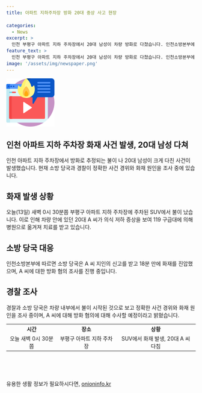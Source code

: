 ```yaml
---
title: 아파트 지하주차장 방화 20대 중상 사고 현장

categories:
  - News
excerpt: >
  인천 부평구 아파트 지하 주차장에서 20대 남성이 차량 방화로 다쳤습니다. 인천소방본부에 따르면, 새벽 0시 30분쯤 SUV에서 불이 나 20대 A 씨가 심각한 상처를 입었으며, 의식 저하 증세를 보였습니다. A 씨는 병원으로 이송되어 치료를 받고 있으며, 차량 내부에서 발화된 것으로 확인되었습니다. 경찰과 소방 당국은 정확한 사건 경위와 화재 원인을 조사 중이며, A 씨에 대한 방화 혐의에 대해 수사할 예정입니다. (사진=인천소방본부 제공)
feature_text: >
  인천 부평구 아파트 지하 주차장에서 20대 남성이 차량 방화로 다쳤습니다. 인천소방본부에 따르면, 새벽 0시 30분쯤 SUV에서 불이 나 20대 A 씨가 심각한 상처를 입었으며, 의식 저하 증세를 보였습니다. A 씨는 병원으로 이송되어 치료를 받고 있으며, 차량 내부에서 발화된 것으로 확인되었습니다. 경찰과 소방 당국은 정확한 사건 경위와 화재 원인을 조사 중이며, A 씨에 대한 방화 혐의에 대해 수사할 예정입니다. (사진=인천소방본부 제공)
image: '/assets/img/newspaper.png'
---
```


<p><img src="/assets/img/news.png" alt="rentncar 속보" /></p>

<h2>인천 아파트 지하 주차장 화재 사건 발생, 20대 남성 다쳐</h2>

<p data-ke-size="size16">인천 아파트 지하 주차장에서 방화로 추정되는 불이 나 20대 남성이 크게 다친 사건이 발생했습니다. 현재 소방 당국과 경찰이 정확한 사건 경위와 화재 원인을 조사 중에 있습니다.</p>

<h2 data-ke-size="size26">화재 발생 상황</h2>

<p data-ke-size="size16">오늘(13일) 새벽 0시 30분쯤 부평구 아파트 지하 주차장에 주차된 SUV에서 불이 났습니다. 이로 인해 차량 안에 있던 20대 A 씨가 의식 저하 증상을 보여 119 구급대에 의해 병원으로 옮겨져 치료를 받고 있습니다.</p>

<h2 data-ke-size="size26">소방 당국 대응</h2>

<p data-ke-size="size16">인천소방본부에 따르면 소방 당국은 A 씨 지인의 신고를 받고 18분 만에 화재를 진압했으며, A 씨에 대한 방화 혐의 조사를 진행 중입니다.</p>

<h2 data-ke-size="size26">경찰 조사</h2>

<p data-ke-size="size16">경찰과 소방 당국은 차량 내부에서 불이 시작된 것으로 보고 정확한 사건 경위와 화재 원인을 조사 중이며, A 씨에 대해 방화 혐의에 대해 수사할 예정이라고 밝혔습니다.</p>

<table>
<tbody>
<tr>
<td style="text-align: center; height: 17px;"><b>시간</b></td>
<td style="text-align: center; height: 17px;"><b>장소</b></td>
<td style="text-align: center; height: 17px;"><b>상황</b></td>
</tr>
<tr>
<td style="text-align: center; height: 17px;">오늘 새벽 0시 30분쯤</td>
<td style="text-align: center; height: 17px;">부평구 아파트 지하 주차장</td>
<td style="text-align: center; height: 17px;">SUV에서 화재 발생, 20대 A 씨 다침</td>
</tr>
</tbody>
</table>

<p data-ke-size="size16">&nbsp;</p>

<p data-ke-size="size16">&nbsp;</p>
유용한 생활 정보가 필요하시다면, <a href="https://onioninfo.kr" rel="dofollow">onioninfo.kr</a>


